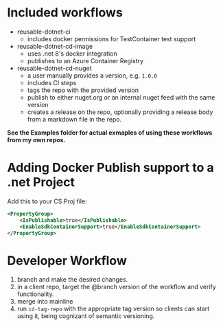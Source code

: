 # Included workflows
- reusable-dotnet-ci
  - includes docker permissions for TestContainer test support
- reusable-dotnet-cd-image
  - uses .net 8's docker integration
  - publishes to an Azure Container Registry
- reusable-dotnet-cd-nuget
  - a user manually provides a version, e.g. `1.0.0`
  - includes CI steps
  - tags the repo with the provided version
  - publish to either nuget.org or an internal nuget feed with the same version
  - creates a release on the repo, optionally providing a release body from a markdown file in the repo.

 **See the Examples folder for actual exmaples of using these workflows from my own repos.**

# Adding Docker Publish support to a .net Project
Add this to your CS Proj file:
```xml
<PropertyGroup>
	<IsPublishable>true</IsPublishable>
	<EnableSdkContainerSupport>true</EnableSdkContainerSupport>
</PropertyGroup>
```

# Developer Workflow
1. branch and make the desired changes.
2. in a client repo, target the @branch version of the workflow and verify functionality.
3. merge into mainline
4. run `cd-tag-repo` with the appropriate tag version so clients can start using it, being cognizant of semantic versioning.
